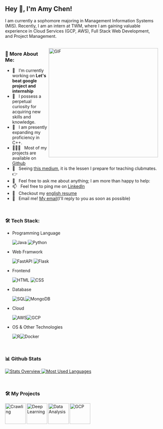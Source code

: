 ## Hey 👋, I'm Amy Chen!

I am currently a sophomore majoring in Management Information Systems (MIS). Recently, I am an intern at TWM, where I am gaining valuable experience in Cloud Services (GCP, AWS), Full Stack Web Development, and Project Management.
<br/>
<br/>

<img align="right" alt="GIF" src="https://raw.githubusercontent.com/rahul-jha98/rahul-jha98/main/techstack.gif" width="360px"/>
  
### 🧐 More About Me:

- 🔭 &nbsp; I’m currently working on **Let's beat google project and internship**
- 🤝 &nbsp; I possess a perpetual curiosity for acquiring new skills and knowledge.
- 🌱 &nbsp;  I am presently expanding my proficiency in C++.
- 👨🏻‍💻 &nbsp; Most of my projects are available on [Github](https://github.com/joting0518)
- 🎨 &nbsp; Seeing [this medium](https://hackmd.io/-UwaFbpRTy2cyWDsx9Srmg), it is the lessen I prepare for teaching clubmates. 👉
- 💬 &nbsp; Feel free to ask me about anything; I am more than happy to help: 
- 📫 &nbsp; Feel free to ping me on [LinkedIn](https://www.linkedin.com/in/jo-ting-chen-8a1808267/)
- 📝 &nbsp; Checkout my [english resume](https://github.com/joting0518/joting0518.github.io)
- 📧 &nbsp; Email me! [My email](111306011@g.nccu.edu.tw)(I'll reply to you as soon as possible)
<br>

### 🛠️ Tech Stack:
-  Programming Language
  
    ![Java](https://img.shields.io/badge/-Java-05122A?style=flat&logo=java)&nbsp;![Python](https://img.shields.io/badge/-Python-05122A?style=flat&logo=python)&nbsp;

-  Web Framwork

   ![FastAPI](https://img.shields.io/badge/-FastAPI-05122A?style=flat&logo=fastapi) ![Flask](https://img.shields.io/badge/-Flask-05122A?style=flat&logo=Flask) 

 *  Frontend
 
    ![HTML](https://img.shields.io/badge/-HTML-000?&logo=html5)&nbsp;![CSS](https://img.shields.io/badge/-CSS-000?&logo=css3)&nbsp;

-  Database

   ![SQL](https://img.shields.io/badge/-SQL-000?&logo=MySQL)![MongoDB](https://img.shields.io/badge/-MongoDB-000?&logo=MongoDB)

- Cloud

  ![AWS](https://img.shields.io/badge/-AWS-000?&logo=Amazon-AWS&logoColor=F90)![GCP](https://img.shields.io/badge/-GCP-000?&logo=Google) 

- OS & Other Technologies

  ![R](https://img.shields.io/badge/-R-000?&logo=R&logoColor=75AADB)![Docker](https://img.shields.io/badge/-Docker-000?&logo=Docker&logoColor=2496ED)
<br>


### 📊 Github Stats
<a href='https://github.com/rahul-jha98/github-stats-transparent'>
  
![Stats Overview]()
![Most Used Languages]()

</a>

<br>

### 🛠️ My Projects

<a href="https://github.com/joting0518/project_national_holidays" target="_blank"> <img alt="Crawling" src="[https://img.shields.io/badge/Crawling-05122A?style=for-the-badge]" height="68" align="left"> </a>

<a href="https://github.com/joting0518/Dell_stock" target="_blank"> <img alt="Deep Learning" src="[https://img.shields.io/badge/Deep%20Learning-05122A?style=for-the-badge]"  height="68" align="left"> </a>

<a href="https://github.com/joting0518/Business-Analytics-with-SAS-R" target="_blank"> <img alt="Data Analysis" src="[https://img.shields.io/badge/Data%20Analysis-05122A?style=for-the-badge]" height="68" align="left"> </a>

<a href="https://github.com/joting0518/GCP_practice" target="_blank"> <img alt="GCP" src="[https://img.shields.io/badge/GCP-05122A?style=for-the-badge]" height="68" align="left"> </a>


